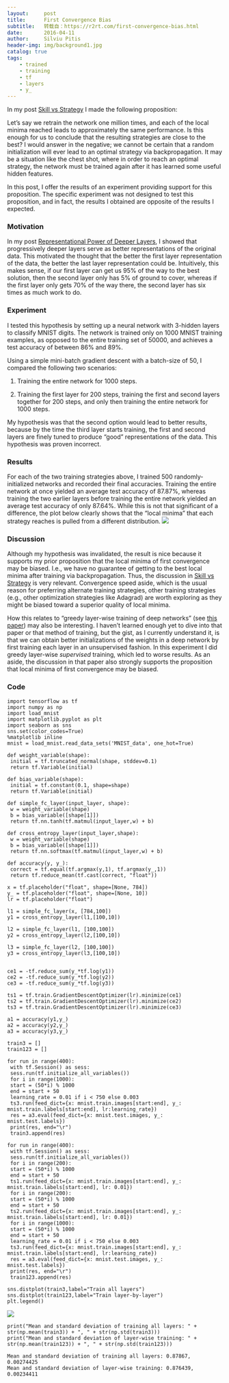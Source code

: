```yaml
---
layout:     post
title:      First Convergence Bias
subtitle:   转载自：https://r2rt.com/first-convergence-bias.html
date:       2016-04-11
author:     Silviu Pitis
header-img: img/background1.jpg
catalog: true
tags:
    - trained
    - training
    - tf
    - layers
    - y_
---
```


In my post [Skill vs Strategy](https://r2rt.com/skill-vs-strategy.html) I made the following proposition:

> 
Let’s say we retrain the network one million times, and each of the local minima reached leads to approximately the same performance. Is this enough for us to conclude that the resulting strategies are close to the best? I would answer in the negative; we cannot be certain that a random initialization will ever lead to an optimal strategy via backpropagation. It may be a situation like the chest shot, where in order to reach an optimal strategy, the network must be trained again after it has learned some useful hidden features.


In this post, I offer the results of an experiment providing support for this proposition. The specific experiment was not designed to test this proposition, and in fact, the results I obtained are opposite of the results I expected.

### Motivation

In my post [Representational Power of Deeper Layers](https://r2rt.com/representational-power-of-deeper-layers.html), I showed that progressively deeper layers serve as better representations of the original data. This motivated the thought that the better the first layer representation of the data, the better the last layer representation could be. Intuitively, this makes sense, if our first layer can get us 95% of the way to the best solution, then the second layer only has 5% of ground to cover, whereas if the first layer only gets 70% of the way there, the second layer has six times as much work to do.

### Experiment

I tested this hypothesis by setting up a neural network with 3-hidden layers to classify MNIST digits. The network is trained only on 1000 MNIST training examples, as opposed to the entire training set of 50000, and achieves a test accuracy of between 86% and 89%.

Using a simple mini-batch gradient descent with a batch-size of 50, I compared the following two scenarios:

1. Training the entire network for 1000 steps.

1. Training the first layer for 200 steps, training the first and second layers together for 200 steps, and only then training the entire network for 1000 steps.


My hypothesis was that the second option would lead to better results, because by the time the third layer starts training, the first and second layers are finely tuned to produce “good” representations of the data. This hypothesis was proven incorrect.

### Results

For each of the two training strategies above, I trained 500 randomly-initialized networks and recorded their final accuracies. Training the entire network at once yielded an average test accuracy of 87.87%, whereas training the two earlier layers before training the entire network yielded an average test accuracy of only 87.64%. While this is not that significant of a difference, the plot below clearly shows that the “local minima” that each strategy reaches is pulled from a different distribution.
![](https://r2rt.com/static/images/FCB_output_12_2.png)


### Discussion

Although my hypothesis was invalidated, the result is nice because it supports my prior proposition that the local minima of first convergence may be biased. I.e., we have no guarantee of getting to the best local minima after training via backpropagation. Thus, the discussion in [Skill vs Strategy](https://r2rt.com/skill-vs-strategy.html) is very relevant. Convergence speed aside, which is the usual reason for preferring alternate training strategies, other training strategies (e.g., other optimization strategies like Adagrad) are worth exploring as they might be biased toward a superior quality of local minima.

How this relates to “greedy layer-wise training of deep networks” (see [this paper](https://papers.nips.cc/paper/3048-greedy-layer-wise-training-of-deep-networks.pdf)) may also be interesting. I haven’t learned enough yet to dive into that paper or that method of training, but the gist, as I currently understand it, is that we can obtain better initializations of the weights in a deep network by first training each layer in an unsupervised fashion. In this experiment I did greedy layer-wise *supervised* training, which led to worse results. As an aside, the discussion in that paper also strongly supports the proposition that local minima of first convergence may be biased.

### Code

```
import tensorflow as tf
import numpy as np
import load_mnist
import matplotlib.pyplot as plt
import seaborn as sns
sns.set(color_codes=True)
%matplotlib inline
mnist = load_mnist.read_data_sets('MNIST_data', one_hot=True)
```

```
def weight_variable(shape):
 initial = tf.truncated_normal(shape, stddev=0.1)
 return tf.Variable(initial)

def bias_variable(shape):
 initial = tf.constant(0.1, shape=shape)
 return tf.Variable(initial)

def simple_fc_layer(input_layer, shape):
 w = weight_variable(shape)
 b = bias_variable([shape[1]])
 return tf.nn.tanh(tf.matmul(input_layer,w) + b)

def cross_entropy_layer(input_layer,shape):
 w = weight_variable(shape)
 b = bias_variable([shape[1]])
 return tf.nn.softmax(tf.matmul(input_layer,w) + b)

def accuracy(y, y_):
 correct = tf.equal(tf.argmax(y,1), tf.argmax(y_,1))
 return tf.reduce_mean(tf.cast(correct, "float"))
```

```
x = tf.placeholder("float", shape=[None, 784])
y_ = tf.placeholder("float", shape=[None, 10])
lr = tf.placeholder("float")

l1 = simple_fc_layer(x, [784,100])
y1 = cross_entropy_layer(l1,[100,10])

l2 = simple_fc_layer(l1, [100,100])
y2 = cross_entropy_layer(l2,[100,10])

l3 = simple_fc_layer(l2, [100,100])
y3 = cross_entropy_layer(l3,[100,10])


ce1 = -tf.reduce_sum(y_*tf.log(y1))
ce2 = -tf.reduce_sum(y_*tf.log(y2))
ce3 = -tf.reduce_sum(y_*tf.log(y3))

ts1 = tf.train.GradientDescentOptimizer(lr).minimize(ce1)
ts2 = tf.train.GradientDescentOptimizer(lr).minimize(ce2)
ts3 = tf.train.GradientDescentOptimizer(lr).minimize(ce3)

a1 = accuracy(y1,y_)
a2 = accuracy(y2,y_)
a3 = accuracy(y3,y_)
```

```
train3 = []
train123 = []

for run in range(400):
 with tf.Session() as sess:
 sess.run(tf.initialize_all_variables())
 for i in range(1000):
 start = (50*i) % 1000
 end = start + 50
 learning_rate = 0.01 if i < 750 else 0.003
 ts3.run(feed_dict={x: mnist.train.images[start:end], y_: mnist.train.labels[start:end], lr:learning_rate})
 res = a3.eval(feed_dict={x: mnist.test.images, y_: mnist.test.labels})
 print(res, end="\r")
 train3.append(res)
```

```
for run in range(400):
 with tf.Session() as sess:
 sess.run(tf.initialize_all_variables())
 for i in range(200):
 start = (50*i) % 1000
 end = start + 50
 ts1.run(feed_dict={x: mnist.train.images[start:end], y_: mnist.train.labels[start:end], lr: 0.01})
 for i in range(200):
 start = (50*i) % 1000
 end = start + 50
 ts2.run(feed_dict={x: mnist.train.images[start:end], y_: mnist.train.labels[start:end], lr: 0.01})
 for i in range(1000):
 start = (50*i) % 1000
 end = start + 50
 learning_rate = 0.01 if i < 750 else 0.003
 ts3.run(feed_dict={x: mnist.train.images[start:end], y_: mnist.train.labels[start:end], lr:learning_rate})
 res = a3.eval(feed_dict={x: mnist.test.images, y_: mnist.test.labels})
 print(res, end="\r")
 train123.append(res)
```

```
sns.distplot(train3,label="Train all layers")
sns.distplot(train123,label="Train layer-by-layer")
plt.legend()
```
![](https://r2rt.com/static/images/FCB_output_12_2.png)


```
print("Mean and standard deviation of training all layers: " + str(np.mean(train3)) + ", " + str(np.std(train3)))
print("Mean and standard deviation of layer-wise training: " + str(np.mean(train123)) + ", " + str(np.std(train123)))
```

```
Mean and standard deviation of training all layers: 0.87867, 0.00274425
Mean and standard deviation of layer-wise training: 0.876439, 0.00234411
```
